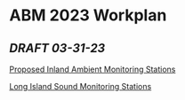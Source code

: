 # ABM 2023 Workplan
## *DRAFT 03-31-23*


[Proposed Inland Ambient Monitoring Stations](https://ctdeepwatermonitoring.github.io/workplan/)


[Long Island Sound Monitoring Stations](https://ctdeep.maps.arcgis.com/apps/webappviewer/index.html?id=f3fb1bb862fc4781ab2561f348bc3d0c
)  
